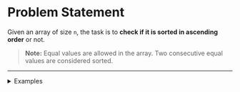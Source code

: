 # Problem Statement

Given an array of size `n`, the task is to **check if it is sorted in ascending order** or not.

> **Note:** Equal values are allowed in the array. Two consecutive equal values are considered sorted.

---

</details>

<details>
<summary>Examples</summary>

## Examples

### Example 1:
**Input:**  
`arr[] = [20, 21, 45, 89, 89, 90]`  
**Output:**  
`Yes`  
**Explanation:**  
All elements are in non-decreasing (ascending) order, including equal values.

---

### Example 2:
**Input:**  
`arr[] = [20, 20, 45, 89, 89, 90]`  
**Output:**  
`Yes`  
**Explanation:**  
All elements follow the ascending order condition.

---

### Example 3:
**Input:**  
`arr[] = [20, 20, 78, 98, 99, 97]`  
**Output:**  
`No`  
**Explanation:**  
The last element `97` is smaller than `99`, hence the array is **not sorted**.

</details>
